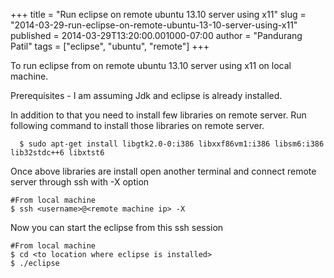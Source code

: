 +++
title = "Run eclipse on remote ubuntu 13.10 server using x11"
slug = "2014-03-29-run-eclipse-on-remote-ubuntu-13-10-server-using-x11"
published = 2014-03-29T13:20:00.001000-07:00
author = "Pandurang Patil"
tags = ["eclipse", "ubuntu", "remote"]
+++

To run eclipse from on remote ubuntu 13.10 server using x11 on local machine.

Prerequisites - I am assuming Jdk and eclipse is already installed.

In addition to that you need to install few libraries on remote server. Run
following command to install those libraries on remote server.

      $ sudo apt-get install libgtk2.0-0:i386 libxxf86vm1:i386 libsm6:i386 lib32stdc++6 libxtst6


Once above libraries are install open another terminal and connect remote server through ssh with -X option

    #From local machine
    $ ssh <username>@<remote machine ip> -X

Now you can start the eclipse from this ssh session

    #From local machine
    $ cd <to location where eclipse is installed>
    $ ./eclipse

